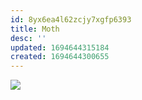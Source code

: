 ```yaml
---
id: 8yx6ea4l62zcjy7xgfp6393
title: Moth
desc: ''
updated: 1694644315184
created: 1694644300655
---
```

![](/assets/icon-moth.png)
